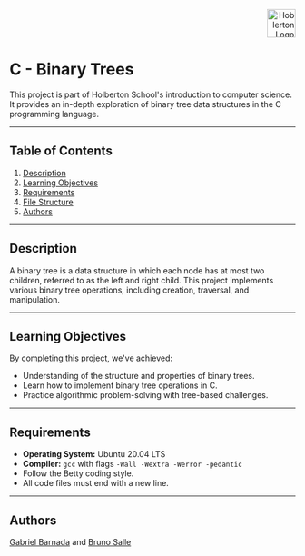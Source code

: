 <p align="right">
  <img src="https://holberton.anahuac.mx/wp-content/uploads/2024/05/Group-359-1-1024x1024.png" alt="Hoblerton Logo" height="50" />
</p>
<h1>C - Binary Trees</h1>
This project is part of Holberton School's introduction to computer science. It provides an in-depth exploration of binary tree data structures in the C programming language.

---

## Table of Contents
1. [Description](#description)
2. [Learning Objectives](#learning-objectives)
3. [Requirements](#requirements)
4. [File Structure](#file-structure)
5. [Authors](#authors)

---

## Description
A binary tree is a data structure in which each node has at most two children, referred to as the left and right child. This project implements various binary tree operations, including creation, traversal, and manipulation.

---

## Learning Objectives
By completing this project, we've achieved:
- Understanding of the structure and properties of binary trees.
- Learn how to implement binary tree operations in C.
- Practice algorithmic problem-solving with tree-based challenges.

---

## Requirements
- **Operating System:** Ubuntu 20.04 LTS
- **Compiler:** `gcc` with flags `-Wall -Wextra -Werror -pedantic`
- Follow the Betty coding style.
- All code files must end with a new line.

---

## Authors
[Gabriel Barnada](https://github.com/glovek08) and [Bruno Salle](https://github.com/854113)
